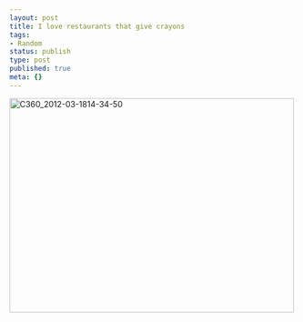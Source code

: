 ```yaml
---
layout: post
title: I love restaurants that give crayons
tags:
- Random
status: publish
type: post
published: true
meta: {}
---
```

<div class='posterous_autopost'><div class='p_embed p_image_embed'> <a href="http://getfile8.posterous.com/getfile/files.posterous.com/fzero/OnYb7VpBNqXbs4hF8BNqCW7cowV2yiXWvEE42lIlI2RvSOptnrMO8Wy2Douy/C360_2012-03-1814-34-50.jpg.scaled.1000.jpg"><img alt="C360_2012-03-1814-34-50" height="377" src="http://getfile6.posterous.com/getfile/files.posterous.com/fzero/k7EzTCeg3rW4jPoU29QIRGhhdbSMSmO0tX53tEVBfB4RrsBNEj6Xa2a1zlmk/C360_2012-03-1814-34-50.jpg.scaled.500.jpg" width="500" /></a> </div> </div>
